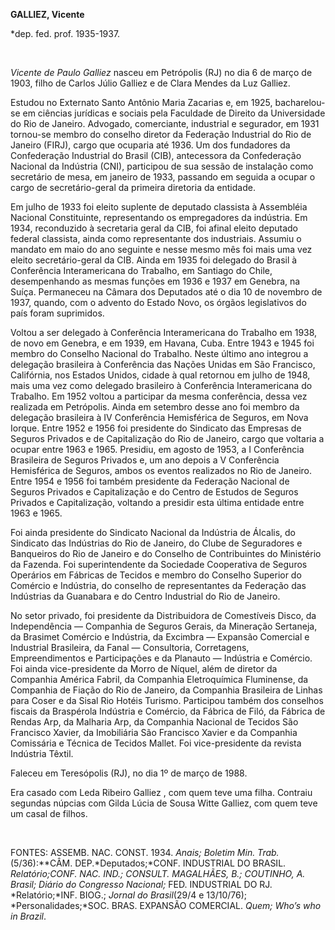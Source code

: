 **GALLIEZ, Vicente**

\*dep. fed. prof. 1935-1937.

 

*Vicente de Paulo Galliez* nasceu em Petrópolis (RJ) no dia 6 de março
de 1903, filho de Carlos Júlio Galliez e de Clara Mendes da Luz Galliez.

Estudou no Externato Santo Antônio Maria Zacarias e, em 1925,
bacharelou-se em ciências jurídicas e sociais pela Faculdade de Direito
da Universidade do Rio de Janeiro. Advogado, comerciante, industrial e
segurador, em 1931 tornou-se membro do conselho diretor da Federação
Industrial do Rio de Janeiro (FIRJ), cargo que ocuparia até 1936. Um dos
fundadores da Confederação Industrial do Brasil (CIB), antecessora da
Confederação Nacional da Indústria (CNI), participou de sua sessão de
instalação como secretário de mesa, em janeiro de 1933, passando em
seguida a ocupar o cargo de secretário-geral da primeira diretoria da
entidade.

Em julho de 1933 foi eleito suplente de deputado classista à Assembléia
Nacional Constituinte, representando os empregadores da indústria. Em
1934, reconduzido à secretaria geral da CIB, foi afinal eleito deputado
federal classista, ainda como representante dos industriais. Assumiu o
mandato em maio do ano seguinte e nesse mesmo mês foi mais uma vez
eleito secretário-geral da CIB. Ainda em 1935 foi delegado do Brasil à
Conferência Interamericana do Trabalho, em Santiago do Chile,
desempenhando as mesmas funções em 1936 e 1937 em Genebra, na Suíça.
Permaneceu na Câmara dos Deputados até o dia 10 de novembro de 1937,
quando, com o advento do Estado Novo, os órgãos legislativos do país
foram suprimidos.

Voltou a ser delegado à Conferência Interamericana do Trabalho em 1938,
de novo em Genebra, e em 1939, em Havana, Cuba. Entre 1943 e 1945 foi
membro do Conselho Nacional do Trabalho. Neste último ano integrou a
delegação brasileira à Conferência das Nações Unidas em São Francisco,
Califórnia, nos Estados Unidos, cidade à qual retornou em julho de 1948,
mais uma vez como delegado brasileiro à Conferência Interamericana do
Trabalho. Em 1952 voltou a participar da mesma conferência, dessa vez
realizada em Petrópolis. Ainda em setembro desse ano foi membro da
delegação brasileira à IV Conferência Hemisférica de Seguros, em Nova
Iorque. Entre 1952 e 1956 foi presidente do Sindicato das Empresas de
Seguros Privados e de Capitalização do Rio de Janeiro, cargo que
voltaria a ocupar entre 1963 e 1965. Presidiu, em agosto de 1953, a I
Conferência Brasileira de Seguros Privados e, um ano depois a V
Conferência Hemisférica de Seguros, ambos os eventos realizados no Rio
de Janeiro. Entre 1954 e 1956 foi também presidente da Federação
Nacional de Seguros Privados e Capitalização e do Centro de Estudos de
Seguros Privados e Capitalização, voltando a presidir esta última
entidade entre 1963 e 1965.

Foi ainda presidente do Sindicato Nacional da Indústria de Álcalis, do
Sindicato das Indústrias do Rio de Janeiro, do Clube de Seguradores e
Banqueiros do Rio de Janeiro e do Conselho de Contribuintes do
Ministério da Fazenda. Foi superintendente da Sociedade Cooperativa de
Seguros Operários em Fábricas de Tecidos e membro do Conselho Superior
do Comércio e Indústria, do conselho de representantes da Federação das
Indústrias da Guanabara e do Centro Industrial do Rio de Janeiro.

No setor privado, foi presidente da Distribuidora de Comestíveis Disco,
da Independência — Companhia de Seguros Gerais, da Mineração Sertaneja,
da Brasimet Comércio e Indústria, da Excimbra — Expansão Comercial e
Industrial Brasileira, da Fanal — Consultoria, Corretagens,
Empreendimentos e Participações e da Planauto — Indústria e Comércio.
Foi ainda vice-presidente da Morro de Níquel, além de diretor da
Companhia América Fabril, da Companhia Eletroquímica Fluminense, da
Companhia de Fiação do Rio de Janeiro, da Companhia Brasileira de Linhas
para Coser e da Sisal Rio Hotéis Turismo. Participou também dos
conselhos fiscais da Braspérola Indústria e Comércio, da Fábrica de
Filó, da Fábrica de Rendas Arp, da Malharia Arp, da Companhia Nacional
de Tecidos São Francisco Xavier, da Imobiliária São Francisco Xavier e
da Companhia Comissária e Técnica de Tecidos Mallet. Foi vice-presidente
da revista Indústria Têxtil.

Faleceu em Teresópolis (RJ), no dia 1º de março de 1988.

Era casado com Leda Ribeiro Galliez , com quem teve uma filha. Contraiu
segundas núpcias com Gilda Lúcia de Sousa Witte Galliez, com quem teve
um casal de filhos.

 

FONTES: ASSEMB. NAC. CONST. 1934. *Anais; Boletim Min. Trab.*
(5/36):**CÂM. DEP.*Deputados;*CONF. INDUSTRIAL DO BRASIL.
*Relatório;*CONF. NAC. IND.; CONSULT. MAGALHÃES, B.; COUTINHO, A*.
Brasil; Diário do Congresso Nacional;* FED. INDUSTRIAL DO RJ.
*Relatório;*INF. BIOG.; *Jornal* *do Brasil*(29/4 e 13/10/76);
*Personalidades;*SOC. BRAS. EXPANSÃO COMERCIAL. *Quem; Who’s who in
Brazil*.

 
